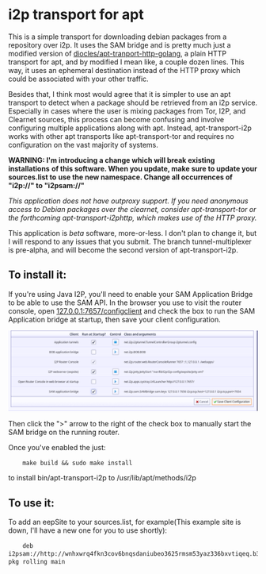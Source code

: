 i2p transport for apt
=====================

This is a simple transport for downloading debian packages from a repository
over i2p. It uses the SAM bridge and is pretty much just a modified version of
[diocles/apt-tranport-http-golang](https://github.com/diocles/apt-transport-http-golang),
a plain HTTP transport for apt, and by modified I mean like, a couple dozen
lines. This way, it uses an ephemeral destination instead of the HTTP proxy
which could be associated with your other traffic.

Besides that, I think most would agree that it is simpler to use an apt
transport to detect when a package should be retrieved from an i2p service.
Especially in cases where the user is mixing packages from Tor, I2P, and
Clearnet sources, this process can become confusing and involve configuring
multiple applications along with apt. Instead, apt-transport-i2p works with
other apt transports like apt-transport-tor and requires no configuration on
the vast majority of systems.

**WARNING: I'm introducing a change which will break existing installations**
**of this software. When you update, make sure to update your sources.list to**
**use the new namespace. Change all occurrences of "i2p://" to "i2psam://"**

*This application does not have outproxy support. If you need anonymous access*
*to Debian packages over the clearnet, consider apt-transport-tor or the*
*forthcoming apt-transport-i2phttp, which makes use of the HTTP proxy.*

This application is *beta* software, more-or-less. I don't plan to change it,
but I will respond to any issues that you submit. The branch tunnel-multiplexer
is pre-alpha, and will become the second version of apt-transport-i2p.

To install it:
--------------

If you're using Java I2P, you'll need to enable your SAM Application Bridge to
be able to use the SAM API. In the browser you use to visit the router console,
open [127.0.0.1:7657/configclient](http://127.0.0.1:7657/configclient) and check
the box to run the SAM Application bridge at startup, then save your client
configuration.

![Enable the SAM bridge](configclient.png)

Then click the ">" arrow to the right of the check box to
manually start the SAM bridge on the running router.

Once you've enabled the just:

        make build && sudo make install

to install bin/apt-transport-i2p to /usr/lib/apt/methods/i2p

To use it:
---------

To add an eepSite to your sources.list, for example(This example site is down,
I'll have a new one for you to use shortly):

        deb i2psam://http://wnhxwrq4fkn3cov6bnqsdaniubeo3625rmsm53yaz336bxvtiqeq.b32.i2p/deb-pkg rolling main

